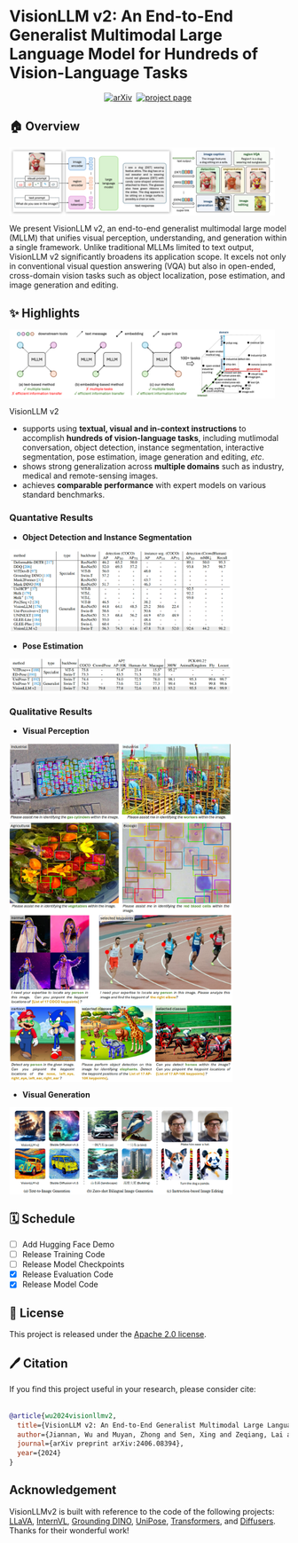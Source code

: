 # VisionLLM v2: An End-to-End Generalist Multimodal Large Language Model for Hundreds of Vision-Language Tasks

<div align="center">

[![arXiv](https://img.shields.io/badge/arXiv%20paper-2406.08394-b31b1b.svg)](https://arxiv.org/abs/2406.08394)&nbsp;
[![project page](https://img.shields.io/badge/Project_page-VisionLLMv2-green)](https://wjn922.github.io/visionllmv2.github.io/)&nbsp;

</div>

## 🏠 Overview

<img src='assets/arch.png' align="center" width="95%">

We present VisionLLM v2, an end-to-end generalist multimodal large model (MLLM) that unifies visual perception, understanding, and generation within a single framework. Unlike traditional MLLMs limited to text output, VisionLLM v2 significantly broadens its application scope. It excels not only in conventional visual question answering (VQA) but also in open-ended, cross-domain vision tasks such as object localization, pose estimation, and image generation and editing.


## ✨ Highlights

<img src='assets/moti.png' align="center" width="95%">

VisionLLM v2 
- supports using <b>textual, visual and in-context instructions</b> to accomplish <b>hundreds of vision-language tasks</b>, including mutlimodal conversation, object detection, instance segmentation, interactive segmentation, pose estimation, image generation and editing, *etc*. 
- shows strong generalization across <b>multiple domains</b> such as industry, medical and remote-sensing images. 
- achieves <b>comparable performance</b> with expert models on various standard benchmarks.

### Quantative Results

- <b>Object Detection and Instance Segmentation</b>

<img src='assets/det.png' align="center" width="80%">

- <b>Pose Estimation</b>

<img src='assets/pose.png' align="center" width="80%">


### Qualitative Results

- <b>Visual Perception</b>

<img src='assets/vis_det_domain.png' align="center" width="80%">

<img src='assets/vis_pose.png' align="center" width="80%">

- <b>Visual Generation</b>

<img src='assets/vis_gen_edit.png' align="center" width="80%">


## 🗓️ Schedule 

- [ ] Add Hugging Face Demo
- [ ] Release Training Code
- [ ] Release Model Checkpoints
- [x] Release Evaluation Code
- [x] Release Model Code

## 🎫 License

This project is released under the [Apache 2.0 license](LICENSE). 

## 🖊️ Citation

If you find this project useful in your research, please consider cite:

```BibTeX

@article{wu2024visionllmv2,
  title={VisionLLM v2: An End-to-End Generalist Multimodal Large Language Model for Hundreds of Vision-Language Tasks},
  author={Jiannan, Wu and Muyan, Zhong and Sen, Xing and Zeqiang, Lai and Zhaoyang, Liu and Zhe, Chen and Wenhai, Wang and Xizhou, Zhu and Lewei, Lu and Tong, Lu and Ping, Luo and Yu, Qiao and Jifeng, Dai},
  journal={arXiv preprint arXiv:2406.08394},
  year={2024}
}

```

## Acknowledgement

VisionLLMv2 is built with reference to the code of the following projects: [LLaVA](https://github.com/haotian-liu/LLaVA), [InternVL](https://github.com/OpenGVLab/InternVL), [Grounding DINO](https://github.com/IDEA-Research/GroundingDINO), [UniPose](https://github.com/IDEA-Research/UniPose), [Transformers](https://github.com/huggingface/transformers), and [Diffusers](https://github.com/huggingface/diffusers). Thanks for their wonderful work!
